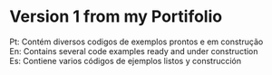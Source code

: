 # Version 1 from my Portifolio

Pt: Contém diversos codigos de exemplos prontos e em construção <br />
En: Contains several code examples ready and under construction <br />
Es: Contiene varios códigos de ejemplos listos y construcción
